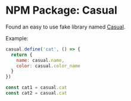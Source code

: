 # NPM Package: Casual

Found an easy to use fake library named [Casual](https://www.npmjs.com/package/casual).

Example:
```javascript
casual.define('cat', () => {
  return {
    name: casual.name,
    color: casual.color_name
  }
})

const cat1 = casual.cat
const cat2 = casual.cat
```
